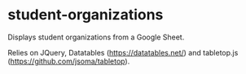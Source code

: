 # student-organizations
Displays student organizations from a Google Sheet.

Relies on JQuery, Datatables (https://datatables.net/) and tabletop.js (https://github.com/jsoma/tabletop).
